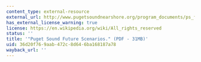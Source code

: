 ```yaml
---
content_type: external-resource
external_url: http://www.pugetsoundnearshore.org/program_documents/ps_future-scenarios_may08.pdf
has_external_license_warning: true
license: https://en.wikipedia.org/wiki/All_rights_reserved
status: ''
title: '"Puget Sound Future Scenarios." (PDF - 31MB)'
uid: 36d20f76-9aab-472c-8d64-6ba168187a78
wayback_url: ''
---
```

